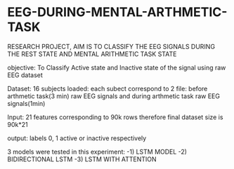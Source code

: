 # EEG-DURING-MENTAL-ARTHMETIC-TASK
RESEARCH PROJECT, AIM IS TO CLASSIFY THE EEG SIGNALS DURING THE REST STATE AND MENTAL ARITHMETIC TASK STATE

objective: To Classify Active state and Inactive state of the signal using raw EEG dataset

Dataset:  16 subjects loaded: each subect correspond to 2 file: before arthmetic task(3 min) raw EEG signals and during arthmetic task raw EEG signals(1min)

Input: 21 features corresponding to 90k rows therefore final dataset size is 90k*21

output: labels 0, 1 active or inactive respectively

3 models were tested in this experiment:
   -1) LSTM MODEL
   -2) BIDIRECTIONAL LSTM 
   -3) LSTM WITH ATTENTION
   
